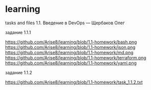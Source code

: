 # learning
 tasks and files
1.1. Введение в DevOps — Щербаков Олег

задание 1.1.1

https://github.com/Arise8/learning/blob/1.1-homework/bash.png
https://github.com/Arise8/learning/blob/1.1-homework/json.png
https://github.com/Arise8/learning/blob/1.1-homework/md.png
https://github.com/Arise8/learning/blob/1.1-homework/terraform.png
https://github.com/Arise8/learning/blob/1.1-homework/yaml.png

задание 1.1.2

https://github.com/Arise8/learning/blob/1.1-homework/task_1.1.2.txt
